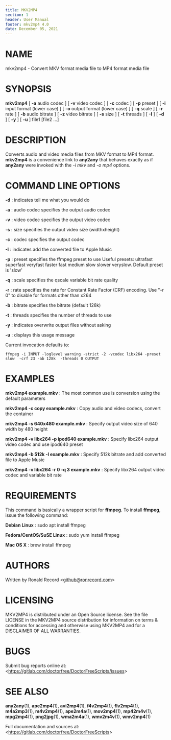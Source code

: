 ```yaml
---
title: MKV2MP4
section: 1
header: User Manual
footer: mkv2mp4 4.0
date: December 05, 2021
---
```

# NAME
mkv2mp4 - Convert MKV format media file to MP4 format media file

# SYNOPSIS
**mkv2mp4** [ **-a** audio codec ] [ **-v** video codec ] [ **-c** codec ] [ **-p** preset ] [ **-i** input format (lower case) ] [ **-o** output format (lower case) ] [ **-q** scale ] [ **-r** rate ] [ **-b** audio bitrate ] [ **-z** video bitrate ] [ **-s** size ] [ **-t** threads ] [ **-I** ] [ **-d** ] [ **-y** ] [ **-u** ] file1 [file2 ...]

# DESCRIPTION
Converts audio and video media files from MKV format to MP4 format. **mkv2mp4** is a convenience link to **any2any** that behaves exactly as if **any2any** were invoked with the *-i mkv* and *-o mp4* options.

# COMMAND LINE OPTIONS

**-d**
: indicates tell me what you would do

**-a**
: audio codec specifies the output audio codec

**-v**
: video codec specifies the output video codec

**-s**
: size specifies the output video size (widthxheight)

**-c**
: codec specifies the output codec

**-I**
: indicates add the converted file to Apple Music

**-p**
: preset specifies the ffmpeg preset to use
	 Useful presets:
	 ultrafast superfast veryfast faster fast medium slow
	 slower veryslow. Default preset is 'slow'

**-q**
: scale specifies the qscale variable bit rate quality

**-r**
: rate specifies the rate for Constant Rate Factor (CRF)
	encoding. Use "-r 0" to disable for formats other than x264

**-b**
: bitrate specifies the bitrate (default 128k)

**-t**
: threads specifies the number of threads to use

**-y**
: indicates overwrite output files without asking

**-u**
: displays this usage message

Current invocation defaults to:

`ffmpeg -i INPUT -loglevel warning -strict -2 -vcodec libx264 -preset slow  -crf 23 -ab 128k  -threads 0 OUTPUT`

# EXAMPLES

**mkv2mp4 example.mkv**
: The most common use is conversion using the default parameters

**mkv2mp4 -c copy example.mkv**
: Copy audio and video codecs, convert the container

**mkv2mp4 -s 640x480 example.mkv**
: Specify output video size of 640 width by 480 height

**mkv2mp4 -v libx264 -p ipod640 example.mkv**
: Specify libx264 output video codec and use ipod640 preset

**mkv2mp4 -b 512k -I example.mkv**
: Specify 512k bitrate and add converted file to Apple Music

**mkv2mp4 -v libx264 -r 0 -q 3 example.mkv**
: Specify libx264 output video codec and variable bit rate

# REQUIREMENTS
This command is basically a wrapper script for **ffmpeg**. To install 
**ffmpeg**, issue the following command:

**Debian Linux**
: sudo apt install ffmpeg

**Fedora/CentOS/SuSE Linux**
: sudo yum install ffmpeg

**Mac OS X**
: brew install ffmpeg

# AUTHORS
Written by Ronald Record &lt;github@ronrecord.com&gt;

# LICENSING
MKV2MP4 is distributed under an Open Source license.
See the file LICENSE in the MKV2MP4 source distribution
for information on terms &amp; conditions for accessing and
otherwise using MKV2MP4 and for a DISCLAIMER OF ALL WARRANTIES.

# BUGS
Submit bug reports online at: &lt;https://gitlab.com/doctorfree/DoctorFreeScripts/issues&gt;

# SEE ALSO
**any2any**(1), **ape2mp4**(1), **avi2mp4**(1), **f4v2mp4**(1), **flv2mp4**(1), **m4a2mp3**(1), **m4v2mp4**(1), **ape2m4a**(1), **mov2mp4**(1), **mp42m4v**(1), **mpg2mp4**(1), **png2jpg**(1), **wma2m4a**(1), **wmv2m4v**(1), **wmv2mp4**(1)

Full documentation and sources at: &lt;https://gitlab.com/doctorfree/DoctorFreeScripts&gt;

